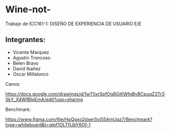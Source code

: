 # Wine-not-

Trabajo de ICC161-1: DISEÑO DE EXPERIENCIA DE USUARIO E/E

## Integrantes:
+ Vicente Marquez
+ Agustin Troncoso
+ Belen Bravo
+ David Ibañez
+ Oscar Millalonco


Canva:

https://docs.google.com/drawings/d/1wT0xrSpfOg8GiKWfgBvBCpuqZ3Tr3SkY_X4WfBIqEmA/edit?usp=sharing

Benchmark:

https://www.figma.com/file/HpQgxo2dxerSvi55AmUqz7/Benchmark?type=whiteboard&t=gtpf1OLTfIJbY6Of-1
